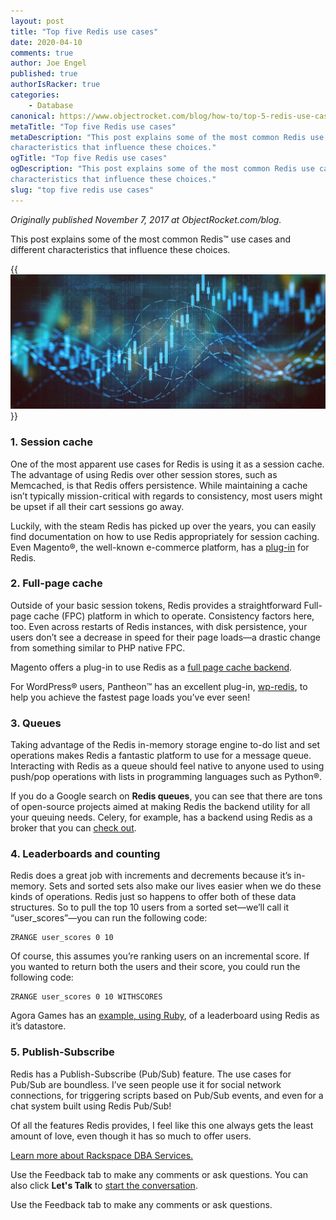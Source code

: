 ```yaml
---
layout: post
title: "Top five Redis use cases"
date: 2020-04-10
comments: true
author: Joe Engel
published: true
authorIsRacker: true
categories:
    - Database
canonical: https://www.objectrocket.com/blog/how-to/top-5-redis-use-cases/
metaTitle: "Top five Redis use cases"
metaDescription: "This post explains some of the most common Redis use cases and different
characteristics that influence these choices."
ogTitle: "Top five Redis use cases"
ogDescription: "This post explains some of the most common Redis use cases and different
characteristics that influence these choices."
slug: "top five redis use cases" 
---
```

*Originally published November 7, 2017 at ObjectRocket.com/blog.*

This post explains some of the most common Redis&trade; use cases and different
characteristics that influence these choices.

<!--more-->

{{<img src="Picture1.png" title="" alt="">}}

### 1. Session cache

One of the most apparent use cases for Redis is using it as a session cache. The
advantage of using Redis over other session stores, such as Memcached, is that
Redis offers persistence. While maintaining a cache isn’t typically
mission-critical with regards to consistency, most users might be upset if all
their cart sessions go away.

Luckily, with the steam Redis has picked up over the years, you can easily find
documentation on how to use Redis appropriately for session caching. Even
Magento&reg;, the well-known e-commerce platform, has a
[plug-in](https://github.com/colinmollenhour/Cm_RedisSession) for Redis.

### 2. Full-page cache

Outside of your basic session tokens, Redis provides a straightforward
Full-page cache (FPC) platform in which to operate. Consistency factors
here, too. Even across restarts of Redis instances, with disk persistence,
your users don’t see a decrease in speed for their page loads&mdash;a drastic
change from something similar to PHP native FPC.

Magento offers a plug-in to use Redis as a
[full page cache backend](https://github.com/colinmollenhour/Cm_Cache_Backend_Redis).

For WordPress&reg; users, Pantheon&trade; has an excellent plug-in,
[wp-redis](https://wordpress.org/plugins/wp-redis/), to help you achieve the
fastest page loads you’ve ever seen!

### 3. Queues

Taking advantage of the Redis in-memory storage engine to-do list and set operations
makes Redis a fantastic platform to use for a message queue. Interacting with
Redis as a queue should feel native to anyone used to using push/pop operations
with lists in programming languages such as Python&reg;.

If you do a Google search on **Redis queues**, you can see that there are
tons of open-source projects aimed at making Redis the backend utility for all
your queuing needs. Celery, for example, has a backend using Redis as a broker
that you can [check out](https://celery.readthedocs.io/en/latest/getting-started/brokers/redis.html).

### 4. Leaderboards and counting

Redis does a great job with increments and decrements because it’s in-memory. Sets
and sorted sets also make our lives easier when we do these kinds of operations.
Redis just so happens to offer both of these data structures. So to pull the top 10
users from a sorted set&mdash;we’ll call it “user_scores”&mdash;you can run the following code:

    ZRANGE user_scores 0 10

Of course, this assumes you’re ranking users on an incremental score. If you
wanted to return both the users and their score, you could run the following
code:

    ZRANGE user_scores 0 10 WITHSCORES

Agora Games has an [example, using Ruby](https://github.com/agoragames/leaderboard),
of a leaderboard using Redis as it’s datastore.

### 5. Publish-Subscribe

Redis has a Publish-Subscribe (Pub/Sub) feature. The use cases for Pub/Sub are boundless. I’ve seen
people use it for social network connections, for triggering scripts based on
Pub/Sub events, and even for a chat system built using Redis Pub/Sub!

Of all the features Redis provides, I feel like this one always gets the least
amount of love, even though it has so much to offer users.

<a class="cta red" id="cta" href="https://www.rackspace.com/data/dba-services">Learn more about Rackspace DBA Services.</a>

Use the Feedback tab to make any comments or ask questions. You can also click
**Let's Talk** to [start the conversation](https://www.rackspace.com/).

Use the Feedback tab to make any comments or ask questions.
